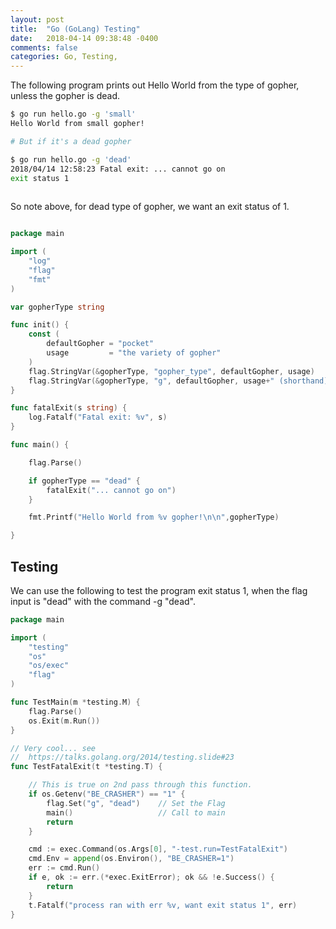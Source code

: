 ```yaml
---
layout: post
title:  "Go (GoLang) Testing"
date:   2018-04-14 09:38:48 -0400 
comments: false
categories: Go, Testing, 
---
```



The following program prints out Hello World from
the type of gopher, unless the gopher is dead.


```bash
$ go run hello.go -g 'small'
Hello World from small gopher!

# But if it's a dead gopher

$ go run hello.go -g 'dead'
2018/04/14 12:58:23 Fatal exit: ... cannot go on
exit status 1	
	
```

So note above, for dead type of gopher, we want an exit status of 1.


```go

package main

import (
	"log"
	"flag"
	"fmt"
)

var gopherType string

func init() {
	const (
		defaultGopher = "pocket"
		usage         = "the variety of gopher"
	)
	flag.StringVar(&gopherType, "gopher_type", defaultGopher, usage)
	flag.StringVar(&gopherType, "g", defaultGopher, usage+" (shorthand)")
}

func fatalExit(s string) {
	log.Fatalf("Fatal exit: %v", s)
}

func main() {

	flag.Parse()

	if gopherType == "dead" {
		fatalExit("... cannot go on")
	}

	fmt.Printf("Hello World from %v gopher!\n\n",gopherType)

}

```


## Testing


We can use the following to test the program exit status 1, when the flag input is "dead" with the command -g "dead".

```go
package main

import (
	"testing"
	"os"
	"os/exec"
	"flag"
)

func TestMain(m *testing.M) {
	flag.Parse()
	os.Exit(m.Run())
}

// Very cool... see
//  https://talks.golang.org/2014/testing.slide#23
func TestFatalExit(t *testing.T) {

	// This is true on 2nd pass through this function.
	if os.Getenv("BE_CRASHER") == "1" {
		flag.Set("g", "dead")    // Set the Flag
		main()                   // Call to main
		return
	}

	cmd := exec.Command(os.Args[0], "-test.run=TestFatalExit")
	cmd.Env = append(os.Environ(), "BE_CRASHER=1")
	err := cmd.Run()
	if e, ok := err.(*exec.ExitError); ok && !e.Success() {
		return
	}
	t.Fatalf("process ran with err %v, want exit status 1", err)
}
```




<div id="fb-root"></div>
<script>(function(d, s, id) {
  var js, fjs = d.getElementsByTagName(s)[0];
  if (d.getElementById(id)) return;
  js = d.createElement(s); js.id = id;
  js.src = "//connect.facebook.net/en_US/sdk.js#xfbml=1&version=v2.8&appId=671657696349259";
  fjs.parentNode.insertBefore(js, fjs);
}(document, 'script', 'facebook-jssdk'));</script>


<!--  Enter text below, if you want -->


<div class="fb-comments"  data-numposts="5"></div>






